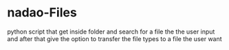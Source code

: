 # nadao-Files
python script that get inside folder and search for a file the the user input and after that give the option to transfer the file types to a file the user want
